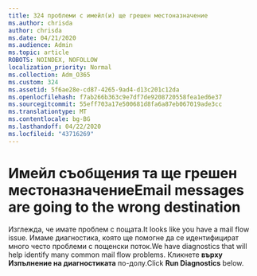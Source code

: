 ```yaml
---
title: 324 проблеми с имейл(и) ще грешен местоназначение
ms.author: chrisda
author: chrisda
ms.date: 04/21/2020
ms.audience: Admin
ms.topic: article
ROBOTS: NOINDEX, NOFOLLOW
localization_priority: Normal
ms.collection: Adm_O365
ms.custom: 324
ms.assetid: 5f6ae28e-cd87-4265-9ad4-d13c201c12da
ms.openlocfilehash: f7ab266b363c9e7df7de9208720558fea1ed6e37
ms.sourcegitcommit: 55eff703a17e500681d8fa6a87eb067019ade3cc
ms.translationtype: MT
ms.contentlocale: bg-BG
ms.lasthandoff: 04/22/2020
ms.locfileid: "43716269"
---
```

# <a name="email-messages-are-going-to-the-wrong-destination"></a><span data-ttu-id="35f39-102">Имейл съобщения та ще грешен местоназначение</span><span class="sxs-lookup"><span data-stu-id="35f39-102">Email messages are going to the wrong destination</span></span>

<span data-ttu-id="35f39-103">Изглежда, че имате проблем с пощата.</span><span class="sxs-lookup"><span data-stu-id="35f39-103">It looks like you have a mail flow issue.</span></span> <span data-ttu-id="35f39-104">Имаме диагностика, която ще помогне да се идентифицират много често проблеми с пощенски поток.</span><span class="sxs-lookup"><span data-stu-id="35f39-104">We have diagnostics that will help identify many common mail flow problems.</span></span> <span data-ttu-id="35f39-105">Кликнете **върху Изпълнение на диагностиката** по-долу.</span><span class="sxs-lookup"><span data-stu-id="35f39-105">Click **Run Diagnostics** below.</span></span>
